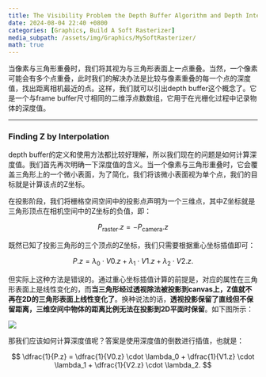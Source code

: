 ```yaml
---
title: The Visibility Problem the Depth Buffer Algorithm and Depth Interpolation
date: 2024-08-04 22:40 +0800
categories: [Graphics, Build A Soft Rasterizer]
media_subpath: /assets/img/Graphics/MySoftRasterizer/
math: true
---
```


当像素与三角形重叠时，我们将其视为与三角形表面上一点重叠。当然，一个像素可能会有多个点重叠，此时我们的解决办法是比较与像素重叠的每一个点的深度值，找出距离相机最近的点。这样，我们就可以引出depth buffer这个概念了。它是一个与frame buffer尺寸相同的二维浮点数数组，它用于在光栅化过程中记录物体的深度值。

---

### Finding Z by Interpolation

depth buffer的定义和使用方法都比较好理解，所以我们现在的问题是如何计算深度值。我们首先再次明确一下深度值的含义。当一个像素与三角形重叠时，它会覆盖三角形上的一个微小表面，为了简化，我们将该微小表面视为单个点，我们的目标就是计算该点的Z坐标。

在投影阶段，我们将栅格空间空间中的投影点声明为一个三维点，其中Z坐标就是三角形顶点在相机空间中的Z坐标的负值，即：


$$
P_{\text{raster}}.z=-P_{\text{camera}}.z
$$


既然已知了投影三角形的三个顶点的Z坐标，我们只需要根据重心坐标插值即可：


$$
P.z = \lambda_0 \cdot V0.z + \lambda_1 \cdot V1.z + \lambda_2 \cdot V2.z.
$$


但实际上这种方法是错误的。通过重心坐标插值计算的前提是，对应的属性在三角形表面上是线性变化的，而**当三角形经过透视除法被投影到canvas上，Z值就不再在2D的三角形表面上线性变化了**。换种说法的话，**透视投影保留了直线但不保留距离，三维空间中物体的距离比例无法在投影到2D平面时保留**。如下图所示：

![](depth-interpolation1.png)

那我们应该如何计算深度值呢？答案是使用深度值的倒数进行插值，也就是：


$$
\dfrac{1}{P.z} = \dfrac{1}{V0.z} \cdot \lambda_0 + \dfrac{1}{V1.z} \cdot \lambda_1 + \dfrac{1}{V2.z} \cdot \lambda_2.
$$


